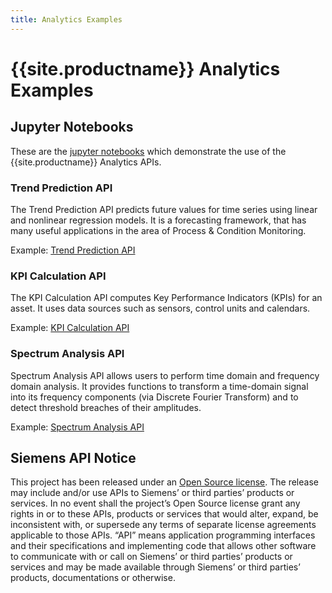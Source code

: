 ```yaml
---
title: Analytics Examples
---
```


# {{site.productname}} Analytics Examples

## Jupyter Notebooks

These are the [jupyter notebooks](https://jupyter.org) which demonstrate the use of the {{site.productname}} Analytics APIs.

### Trend Prediction API

The Trend Prediction API predicts future values for time series using linear and nonlinear regression models. It is a forecasting framework, that has many useful applications in the area of Process & Condition Monitoring.

Example: [<i class="fab fa-github"></i> Trend Prediction API](https://github.com/mindsphere/analytics-examples/blob/master/trend-prediction.ipynb)

### KPI Calculation API

The KPI Calculation API computes Key Performance Indicators (KPIs) for an asset. It uses data sources such as sensors, control units and calendars.

Example: [<i class="fab fa-github"></i> KPI Calculation API](https://github.com/mindsphere/analytics-examples/blob/master/kpi-calculation.ipynb)

### Spectrum Analysis API

Spectrum Analysis API allows users to perform time domain and frequency domain analysis. It provides functions to transform a time-domain signal into its frequency components (via Discrete Fourier Transform) and to detect threshold breaches of their amplitudes.

Example: [<i class="fab fa-github"></i>Spectrum Analysis API](https://github.com/mindsphere/analytics-examples/blob/master/spectrum-analysis.ipynb)

## Siemens API Notice

This project has been released under an [Open Source license](./LICENSE.md). The release may include and/or use APIs to Siemens’ or third parties’ products or services. In no event shall the project’s Open Source license grant any rights in or to these APIs, products or services that would alter, expand, be inconsistent with, or supersede any terms of separate license agreements applicable to those APIs. “API” means application programming interfaces and their specifications and implementing code that allows other software to communicate with or call on Siemens’ or third parties’ products or services and may be made available through Siemens’ or third parties’ products, documentations or otherwise.
